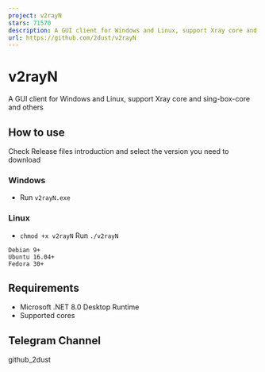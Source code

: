 ```yaml
---
project: v2rayN
stars: 71570
description: A GUI client for Windows and Linux, support Xray core and sing-box-core and others
url: https://github.com/2dust/v2rayN
---
```


v2rayN
======

A GUI client for Windows and Linux, support Xray core and sing-box-core and others

How to use
----------

Check Release files introduction and select the version you need to download

### Windows

-   Run `v2rayN.exe`

### Linux

-   `chmod +x v2rayN` Run `./v2rayN`

```
Debian 9+
Ubuntu 16.04+
Fedora 30+
```

Requirements
------------

-   Microsoft .NET 8.0 Desktop Runtime
-   Supported cores

Telegram Channel
----------------

github\_2dust
